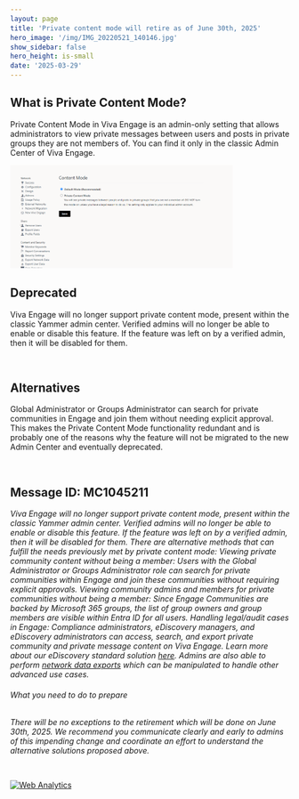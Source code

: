 ```yaml
---
layout: page
title: 'Private content mode will retire as of June 30th, 2025'
hero_image: '/img/IMG_20220521_140146.jpg'
show_sidebar: false
hero_height: is-small
date: '2025-03-29'
---
```



## What is Private Content Mode?


Private Content Mode in Viva Engage is an admin-only setting that allows administrators to view private messages between users and posts in private groups they are not members of. You can find it only in the classic Admin Center of Viva Engage.


<img src="/articles/img/veprivatecontentmode.png" width="400">


<br/>

## Deprecated

Viva Engage will no longer support private content mode, present within the classic Yammer admin center. Verified admins will no longer be able to enable or disable this feature. If the feature was left on by a verified admin, then it will be disabled for them. 

<br/>

## Alternatives

Global Administrator or Groups Administrator can search for private communities in Engage and join them without needing explicit approval. This makes the Private Content Mode functionality redundant and is probably one of the reasons why the feature will not be migrated to the new Admin Center and eventually deprecated.

<br/>

## Message ID: MC1045211

*Viva Engage will no longer support private content mode, present within the classic Yammer admin center. Verified admins will no longer be able to enable or disable this feature. If the feature was left on by a verified admin, then it will be disabled for them.  There are alternative methods that can fulfill the needs previously met by private content mode:  Viewing private community content without being a member: Users with the Global Administrator or Groups Administrator role can search for private communities within Engage and join these communities without requiring explicit approvals. Viewing community admins and members for private communities without being a member: Since Engage Communities are backed by Microsoft 365 groups, the list of group owners and group members are visible within Entra ID for all users. Handling legal/audit cases in Engage: Compliance administrators, eDiscovery managers, and eDiscovery administrators can access, search, and export private community and private message content on Viva Engage. Learn more about our eDiscovery standard solution [here](https://learn.microsoft.com/en-us/purview/edisc). Admins are also able to perform [network data exports](https://learn.microsoft.com/en-us/viva/engage/eac-as-manage-data) which can be manipulated to handle other advanced use cases.*

###### *What you need to do to prepare*
*There will be no exceptions to the retirement which will be done on June 30th, 2025. We recommend you communicate clearly and early to admins of this impending change and coordinate an effort to understand the alternative solutions proposed above.*


<br/>

<!-- Default Statcounter code for VE - all
https://powershellscripts.github.io/articles/en/Viva/leavecommunity/
-->
<script type="text/javascript">
var sc_project=13108553; 
var sc_invisible=1; 
var sc_security="3592e88b"; 
var sc_client_storage="disabled"; 
</script>
<script type="text/javascript"
src="https://www.statcounter.com/counter/counter.js"
async></script>
<noscript><div class="statcounter"><a title="Web Analytics"
href="https://statcounter.com/" target="_blank"><img
class="statcounter"
src="https://c.statcounter.com/13108553/0/3592e88b/1/"
alt="Web Analytics"
referrerPolicy="no-referrer-when-downgrade"></a></div></noscript>
<!-- End of Statcounter Code -->